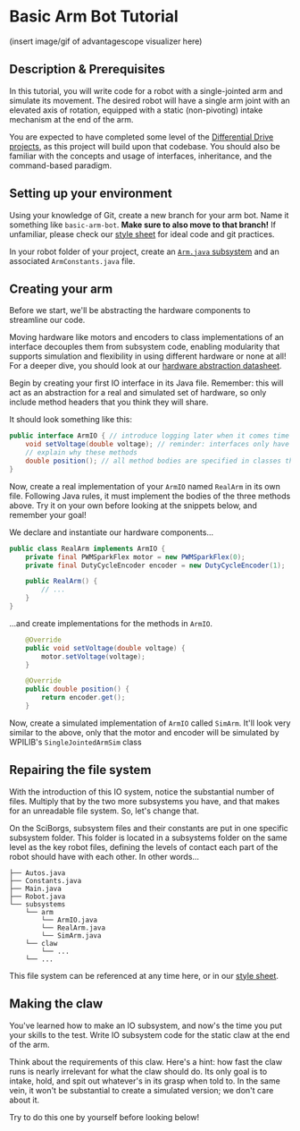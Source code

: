 # Basic Arm Bot Tutorial

(insert image/gif of advantagescope visualizer here)

## Description & Prerequisites

In this tutorial, you will write code for a robot with a single-jointed arm and simulate its movement. The desired robot will have a single arm joint with an elevated axis of rotation, equipped with a static (non-pivoting) intake mechanism at the end of the arm.

You are expected to have completed some level of the [Differential Drive projects](/DifferentialDriveBasic.md), as this project will build upon that codebase.
You should also be familiar with the concepts and usage of interfaces, inheritance, and the command-based paradigm.

## Setting up your environment

Using your knowledge of Git, create a new branch for your arm bot. Name it something like `basic-arm-bot`. **Make sure to also move to that branch!**
If unfamiliar, please check our [style sheet]() for ideal code and git practices.

In your robot folder of your project, create an [`Arm.java` subsystem]() and an associated `ArmConstants.java` file.

## Creating your arm

Before we start, we'll be abstracting the hardware components to streamline our code.

Moving hardware like motors and encoders to class implementations of an interface decouples them from subsystem code, enabling modularity that supports simulation and flexibility in using different hardware or none at all! For a deeper dive, you should look at our [hardware abstraction datasheet](/HardwareAbstraction.md).

Begin by creating your first IO interface in its Java file. Remember: this will act as an abstraction for a real and simulated set of hardware, so only include method headers that you think they will share.

It should look something like this:

```java
public interface ArmIO { // introduce logging later when it comes time to visualize
    void setVoltage(double voltage); // reminder: interfaces only have method headers;
    // explain why these methods
    double position(); // all method bodies are specified in classes that implement ArmIO!
} 
```

Now, create a real implementation of your `ArmIO` named `RealArm` in its own file. Following Java rules, it must implement the bodies of the three methods above. Try it on your own before looking at the snippets below, and remember your goal!

We declare and instantiate our hardware components...

```java
public class RealArm implements ArmIO {
    private final PWMSparkFlex motor = new PWMSparkFlex(0);
    private final DutyCycleEncoder encoder = new DutyCycleEncoder(1);

    public RealArm() {
        // ...
    }
}
```

...and create implementations for the methods in `ArmIO`.

```java
    @Override
    public void setVoltage(double voltage) {
        motor.setVoltage(voltage);
    }

    @Override
    public double position() {
        return encoder.get();
    }
```

Now, create a simulated implementation of `ArmIO` called `SimArm`. It'll look very similar to the above, only that the motor and encoder will be simulated by WPILIB's `SingleJointedArmSim` class

## Repairing the file system

With the introduction of this IO system, notice the substantial number of files. Multiply that by the two more subsystems you have, and that makes for an unreadable file system. So, let's change that.

On the SciBorgs, subsystem files and their constants are put in one specific subsystem folder. This folder is located in a subsystems folder on the same level as the key robot files, defining the levels of contact each part of the robot should have with each other. In other words...

```
├── Autos.java
├── Constants.java
├── Main.java
├── Robot.java
└── subsystems
    └── arm
        └── ArmIO.java
        └── RealArm.java
        └── SimArm.java
    └── claw
        └── ...
    └── ...
```

This file system can be referenced at any time here, or in our [style sheet]().

## Making the claw

You've learned how to make an IO subsystem, and now's the time you put your skills to the test. Write IO subsystem code for the static claw at the end of the arm.

Think about the requirements of this claw. Here's a hint: how fast the claw runs is nearly irrelevant for what the claw should do. Its only goal is to intake, hold, and spit out whatever's in its grasp when told to. In the same vein, it won't be substantial to create a simulated version; we don't care about it.

Try to do this one by yourself before looking below!
